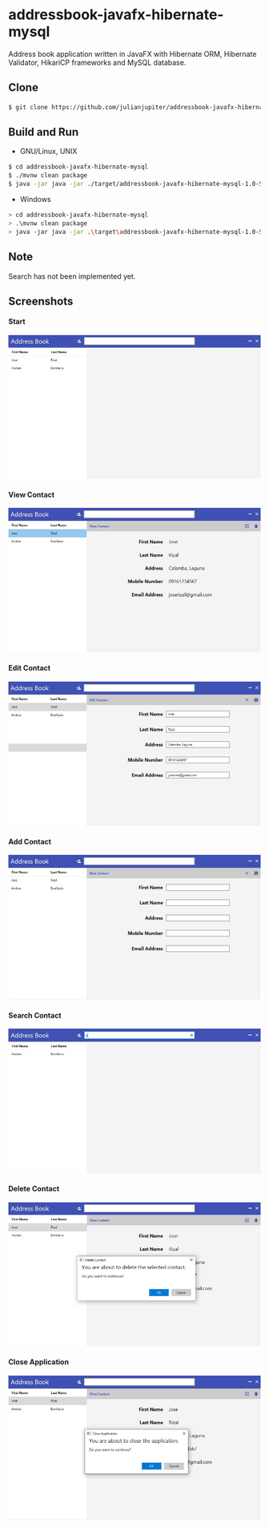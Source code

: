 # addressbook-javafx-hibernate-mysql

Address book application written in JavaFX with Hibernate ORM, Hibernate Validator, HikariCP frameworks and MySQL database.

## Clone

```bash
$ git clone https://github.com/julianjupiter/addressbook-javafx-hibernate-mysql
```

## Build and Run

- GNU/Linux, UNIX

```bash
$ cd addressbook-javafx-hibernate-mysql
$ ./mvnw clean package
$ java -jar java -jar ./target/addressbook-javafx-hibernate-mysql-1.0-SNAPSHOT.jar
```

- Windows

```bash
> cd addressbook-javafx-hibernate-mysql
> .\mvnw clean package
> java -jar java -jar .\target\addressbook-javafx-hibernate-mysql-1.0-SNAPSHOT.jar
```

## Note

Search has not been implemented yet.

## Screenshots

#### Start
![alt text](screenshots/01.JPG "Home")

#### View Contact
![alt text](screenshots/02.JPG "Home")

#### Edit Contact
![alt text](screenshots/03.JPG "Home")

#### Add Contact
![alt text](screenshots/04.JPG "Home")

#### Search Contact
![alt text](screenshots/05.JPG "Home")

#### Delete Contact
![alt text](screenshots/06.JPG "Home")

#### Close Application
![alt text](screenshots/07.JPG "Home")